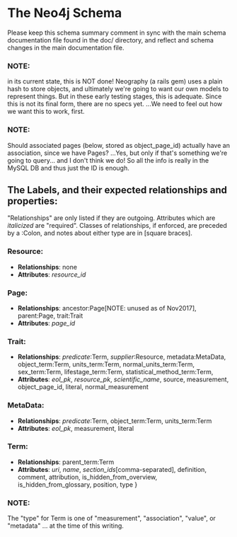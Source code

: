 # The Neo4j Schema
Please keep this schema summary comment in sync with the main schema documentation file found in the doc/ directory, and
reflect and schema changes in the main documentation file.

### NOTE:
in its current state, this is NOT done! Neography (a rails gem) uses a plain hash to store objects, and ultimately
we're going to want our own models to represent things. But in these early testing stages, this is adequate. Since this
is not its final form, there are no specs yet. ...We need to feel out how we want this to work, first.

### NOTE:
Should associated pages (below, stored as object_page_id) actually have an association, since we have Pages?
...Yes, but only if that's something we're going to query... and I don't think we do! So all the info is really in the
MySQL DB and thus just the ID is enough.

## The Labels, and their expected relationships and properties:
"Relationships" are only listed if they are outgoing. Attributes which are *italicized* are "required". Classes of
relationships, if enforced, are preceded by a :Colon, and notes about either type are in [square braces].

### Resource:
* **Relationships**: none
* **Attributes**: *resource_id*

### Page:
* **Relationships**: ancestor:Page[NOTE: unused as of Nov2017], parent:Page, trait:Trait
* **Attributes**: *page_id*

### Trait:
* **Relationships**: *predicate*:Term, *supplier*:Resource, metadata:MetaData, object_term:Term, units_term:Term,
  normal_units_term:Term, sex_term:Term, lifestage_term:Term, statistical_method_term:Term,
* **Attributes**: *eol_pk*, *resource_pk*, *scientific_name*, source, measurement, object_page_id, literal,
  normal_measurement

### MetaData:
* **Relationships**: *predicate*:Term, object_term:Term, units_term:Term
* **Attributes**: *eol_pk*, measurement, literal

### Term:
* **Relationships**: parent_term:Term
* **Attributes**: *uri*, *name*, *section_ids*[comma-separated], definition, comment, attribution,
  is_hidden_from_overview, is_hidden_from_glossary, position, type }

### NOTE:
The "type" for Term is one of "measurement", "association", "value", or "metadata" ... at the time of this writing.
